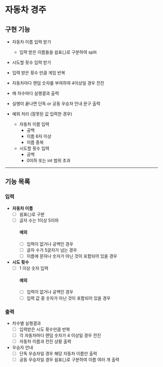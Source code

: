 # 자동차 경주
## 구현 기능
- 자동차 이름 입력 받기
  - 입력 받은 이름들을 쉽표(,)로 구분하여 split
- 시도할 횟수 입력 받기
- 입력 받은 횟수 만큼 게임 반복
- 자동차마다 랜덤 숫자를 부여하여 4이상일 경우 전진
- 매 차수마다 실행결과 출력
- 실행이 끝나면 단독 or 공동 우승자 안내 문구 출력


- 예외 처리 (잘못된 값 입력한 경우)
  - 자동차 이름 입력
    - 공백
    - 이름 6자 이상
    - 이름 중복
  - 시도할 횟수 입력
    - 공백
    - 0이하 또는 int 범위 초과
---
## 기능 목록
### 입력
- **자동차 이름**
  - [ ] 쉼표(,)로 구분
  - [ ] 글자 수는 1이상 5이하
    #### 예외
      - [ ] 입력이 없거나 공백인 경우
      - [ ] 글자 수가 5글자가 넘는 경우
      - [ ] 이름에 문자나 숫자가 아닌 것이 포함되어 있을 경우

- **시도 횟수**
  - [ ] 1 이상 숫자 입력
    #### 예외
      - [ ] 입력이 없거나 공백인 경우
      - [ ] 입력 값 중 숫자가 아닌 것이 포함되어 있을 경우
### 출력
- 차수별 실행결과
  - [ ] 입력받은 시도 횟수만큼 반복
  - [ ] 각 자동차마다 랜덤 숫자가 4 이상일 경우 전진
  - [ ] 자동차 이름과 전진 상황 출력
- 우승자 안내
  - [ ] 단독 우승자일 경우 해당 자동차 이름만 출력
  - [ ] 공동 우승자일 경우 쉼표(,)로 구분하여 이름 여러 개 출력
